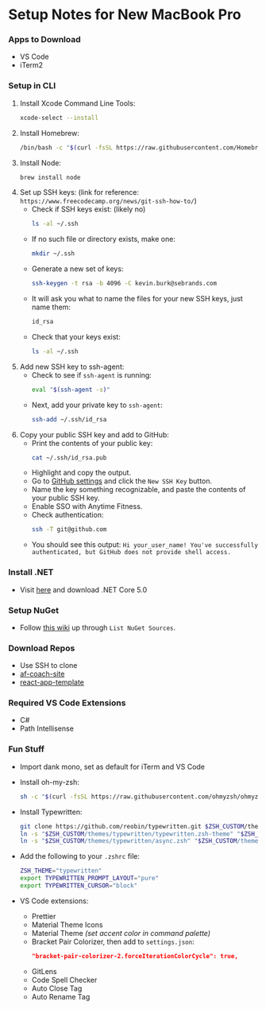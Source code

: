 # Setup Notes for New MacBook Pro


### Apps to Download
- VS Code
- iTerm2


### Setup in CLI
1. Install Xcode Command Line Tools:
    ```bash
    xcode-select --install
    ```
2. Install Homebrew:
    ```bash
    /bin/bash -c "$(curl -fsSL https://raw.githubusercontent.com/Homebrew/install/HEAD/install.sh)"
    ```
3. Install Node:
    ```bash
    brew install node
    ```
4. Set up SSH keys: (link for reference: `https://www.freecodecamp.org/news/git-ssh-how-to/`)
    - Check if SSH keys exist: (likely no)
      ```bash
      ls -al ~/.ssh
      ```
    - If no such file or directory exists, make one:
      ```bash
      mkdir ~/.ssh
      ```
    - Generate a new set of keys:
      ```bash
      ssh-keygen -t rsa -b 4096 -C kevin.burk@sebrands.com
      ```
    - It will ask you what to name the files for your new SSH keys, just name them: 
      ```bash
      id_rsa
      ```
    - Check that your keys exist:
      ```bash
      ls -al ~/.ssh
      ```
5. Add new SSH key to ssh-agent:
    - Check to see if `ssh-agent` is running:
        ```bash
        eval "$(ssh-agent -s)"
        ```
    - Next, add your private key to `ssh-agent`:
      ```bash
      ssh-add ~/.ssh/id_rsa
      ```
6. Copy your public SSH key and add to GitHub:
    - Print the contents of your public key:
      ```bash
      cat ~/.ssh/id_rsa.pub
      ```
    - Highlight and copy the output.
    - Go to [GitHub settings](https://github.com/settings/keys) and click the `New SSH Key` button.
    - Name the key something recognizable, and paste the contents of your public SSH key.
    - Enable SSO with Anytime Fitness.
    - Check authentication:
      ```bash
      ssh -T git@github.com
      ```
    - You should see this output: `Hi your_user_name! You've successfully authenticated, but GitHub does not provide shell access.`


### Install .NET
- Visit [here](https://dotnet.microsoft.com/download) and download .NET Core 5.0


### Setup NuGet
- Follow [this wiki](https://wiki.sebrands.com/pages/viewpage.action?spaceKey=PLAT&title=GitHub+Package+Repository) up through `List NuGet Sources`.


### Download Repos
- Use SSH to clone
- [af-coach-site](https://github.com/anytimefitness/af-coach-site)
- [react-app-template](https://github.com/anytimefitness/af-react-app-template)


### Required VS Code Extensions
- C#
- Path Intellisense


### Fun Stuff
- Import dank mono, set as default for iTerm and VS Code
- Install oh-my-zsh:
    ```bash
    sh -c "$(curl -fsSL https://raw.githubusercontent.com/ohmyzsh/ohmyzsh/master/tools/install.sh)"
    ```
- Install Typewritten:
    ```bash
    git clone https://github.com/reobin/typewritten.git $ZSH_CUSTOM/themes/typewritten
    ln -s "$ZSH_CUSTOM/themes/typewritten/typewritten.zsh-theme" "$ZSH_CUSTOM/themes/typewritten.zsh-theme"
    ln -s "$ZSH_CUSTOM/themes/typewritten/async.zsh" "$ZSH_CUSTOM/themes/async"
    ```
- Add the following to your `.zshrc` file:
    ```bash
    ZSH_THEME="typewritten"
    export TYPEWRITTEN_PROMPT_LAYOUT="pure"
    export TYPEWRITTEN_CURSOR="block"
    ```

- VS Code extensions:
  - Prettier
  - Material Theme Icons
  - Material Theme _(set accent color in command palette)_
  - Bracket Pair Colorizer, then add to `settings.json`:
      ```json
      "bracket-pair-colorizer-2.forceIterationColorCycle": true,
      ```
  - GitLens
  - Code Spell Checker
  - Auto Close Tag
  - Auto Rename Tag
